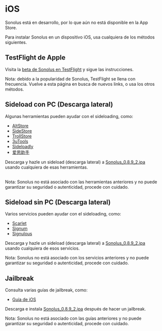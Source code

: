 # iOS

Sonolus está en desarrollo, por lo que aún no está disponible en la App Store.

Para instalar Sonolus en un dispositivo iOS, usa cualquiera de los métodos siguientes.

## TestFlight de Apple

Visita la [beta de Sonolus en TestFlight](https://testflight.apple.com/join/mdFtAf92) y sigue las instrucciones.

Nota: debido a la popularidad de Sonolus, TestFlight se llena con frecuencia. Vuelve a esta página en busca de nuevos links, o usa los otros métodos.

## Sideload con PC (Descarga lateral)

Algunas herramientas pueden ayudar con el sideloading, como:

-   [AltStore](https://altstore.io)
-   [SideStore](https://sidestore.io)
-   [TrollStore](https://github.com/opa334/TrollStore)
-   [3uTools](http://3u.com)
-   [Sideloadly](https://sideloadly.io)
-   [爱思助手](https://www.i4.cn)

Descarga y hazle un sideload (descarga lateral) a [Sonolus_0.8.9_2.ipa](https://download.sonolus.com/Sonolus_0.8.9_2.ipa) usando cualquiera de esas herramientas.

<br>Nota: Sonolus no está asociado con las herramientas anteriores y no puede garantizar su seguridad o autenticidad, procede con cuidado.

## Sideload sin PC (Descarga lateral)

Varios servicios pueden ayudar con el sideloading, como:

-   [Scarlet](https://usescarlet.com)
-   [Signum](https://signumsign.me)
-   [Signulous](https://www.signulous.com)

Descarga y hazle un sideload (descarga lateral) a [Sonolus_0.8.9_2.ipa](https://download.sonolus.com/Sonolus_0.8.9_2.ipa) usando cualquiera de esos servicios.

Nota: Sonolus no está asociado con los servicios anteriores y no puede garantizar su seguridad o autenticidad, procede con cuidado.

## Jailbreak

Consulta varias guías de jailbreak, como:

-   [Guía de iOS](https://ios.cfw.guide)

Descarga e instala [Sonolus_0.8.9_2.ipa](https://download.sonolus.com/Sonolus_0.8.9_2.ipa) después de hacer un jailbreak.

Nota: Sonolus no está asociado con las guías anteriores y no puede garantizar su seguridad o autenticidad, procede con cuidado.
